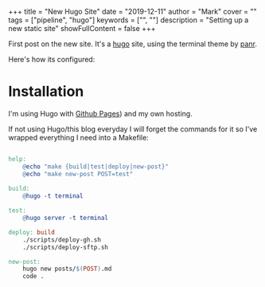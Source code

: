 +++
title = "New Hugo Site"
date = "2019-12-11"
author = "Mark"
cover = ""
tags = ["pipeline", "hugo"]
keywords = ["", ""]
description = "Setting up a new static site"
showFullContent = false
+++

First post on the new site. It's a [hugo](https://gohugo.io/) site, using the terminal theme by [panr](https://twitter.com/panr).

Here's how its configured:

# Installation

I'm using Hugo with [Github Pages](https://gohugo.io/hosting-and-deployment/hosting-on-github/)) and my own hosting. 

If not using Hugo/this blog everyday I will forget the commands for it so I've wrapped everything I need into a Makefile:


```makefile

help:
	@echo "make {build|test|deploy|new-post}"
	@echo "make new-post POST=test"
	
build:
	@hugo -t terminal

test:
	@hugo server -t terminal

deploy: build
	./scripts/deploy-gh.sh
	./scripts/deploy-sftp.sh

new-post:
	hugo new posts/$(POST).md
	code .
```
